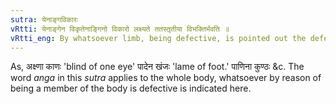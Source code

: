 ```yaml
---
sutra: येनाङ्गविकारः
vRtti: येनाङ्गेन विकृतेनाङ्गिनो विकारो लक्ष्यते ततस्तृतीया विभक्तिर्भवति ॥
vRtti_eng: By whatsoever limb, being defective, is pointed out the defect of the person, after that the third case-affix is employed.
---
```

As, अक्ष्णा काणः 'blind of one eye' पादेन खंजः 'lame of foot.' पाणिना कुण्ठः &c. The word _anga_ in this _sutra_ applies to the whole body, whatsoever by reason of being a member of the body is defective is indicated here.
